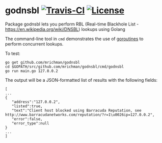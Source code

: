 # godnsbl [![Travis-CI](https://travis-ci.org/mrichman/godnsbl.svg)](https://travis-ci.org/mrichman/godnsbl) [![License](https://img.shields.io/badge/license-MIT-blue.svg)](LICENSE)

Package godnsbl lets you perform RBL (Real-time Blackhole List - https://en.wikipedia.org/wiki/DNSBL)
lookups using Golang

The command-line tool in `cmd` demonstrates the use of [goroutines](https://tour.golang.org/concurrency/1) to perform concurrent lookups.

To test:

```
go get github.com/mrichman/godnsbl
cd $GOPATH/src/github.com/mrichman/godnsbl/cmd/godnsbl
go run main.go 127.0.0.2
```

The output will be a JSON-formatted list of results with the following fields:

```
[
...
{  
   "address":"127.0.0.2",
   "listed":true,
   "text":"Client host blocked using Barracuda Reputation, see http://www.barracudanetworks.com/reputation/?r=1\u0026ip=127.0.0.2",
   "error":false,
   "error_type":null
}
...
]
```

